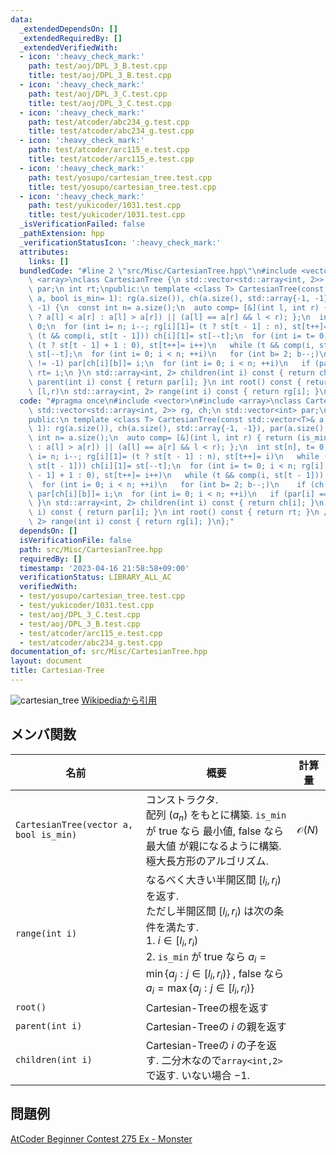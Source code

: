 ```yaml
---
data:
  _extendedDependsOn: []
  _extendedRequiredBy: []
  _extendedVerifiedWith:
  - icon: ':heavy_check_mark:'
    path: test/aoj/DPL_3_B.test.cpp
    title: test/aoj/DPL_3_B.test.cpp
  - icon: ':heavy_check_mark:'
    path: test/aoj/DPL_3_C.test.cpp
    title: test/aoj/DPL_3_C.test.cpp
  - icon: ':heavy_check_mark:'
    path: test/atcoder/abc234_g.test.cpp
    title: test/atcoder/abc234_g.test.cpp
  - icon: ':heavy_check_mark:'
    path: test/atcoder/arc115_e.test.cpp
    title: test/atcoder/arc115_e.test.cpp
  - icon: ':heavy_check_mark:'
    path: test/yosupo/cartesian_tree.test.cpp
    title: test/yosupo/cartesian_tree.test.cpp
  - icon: ':heavy_check_mark:'
    path: test/yukicoder/1031.test.cpp
    title: test/yukicoder/1031.test.cpp
  _isVerificationFailed: false
  _pathExtension: hpp
  _verificationStatusIcon: ':heavy_check_mark:'
  attributes:
    links: []
  bundledCode: "#line 2 \"src/Misc/CartesianTree.hpp\"\n#include <vector>\n#include\
    \ <array>\nclass CartesianTree {\n std::vector<std::array<int, 2>> rg, ch;\n std::vector<int>\
    \ par;\n int rt;\npublic:\n template <class T> CartesianTree(const std::vector<T>&\
    \ a, bool is_min= 1): rg(a.size()), ch(a.size(), std::array{-1, -1}), par(a.size(),\
    \ -1) {\n  const int n= a.size();\n  auto comp= [&](int l, int r) { return (is_min\
    \ ? a[l] < a[r] : a[l] > a[r]) || (a[l] == a[r] && l < r); };\n  int st[n], t=\
    \ 0;\n  for (int i= n; i--; rg[i][1]= (t ? st[t - 1] : n), st[t++]= i)\n   while\
    \ (t && comp(i, st[t - 1])) ch[i][1]= st[--t];\n  for (int i= t= 0; i < n; rg[i][0]=\
    \ (t ? st[t - 1] + 1 : 0), st[t++]= i++)\n   while (t && comp(i, st[t - 1])) ch[i][0]=\
    \ st[--t];\n  for (int i= 0; i < n; ++i)\n   for (int b= 2; b--;)\n    if (ch[i][b]\
    \ != -1) par[ch[i][b]]= i;\n  for (int i= 0; i < n; ++i)\n   if (par[i] == -1)\
    \ rt= i;\n }\n std::array<int, 2> children(int i) const { return ch[i]; }\n int\
    \ parent(int i) const { return par[i]; }\n int root() const { return rt; }\n //\
    \ [l,r)\n std::array<int, 2> range(int i) const { return rg[i]; }\n};\n"
  code: "#pragma once\n#include <vector>\n#include <array>\nclass CartesianTree {\n\
    \ std::vector<std::array<int, 2>> rg, ch;\n std::vector<int> par;\n int rt;\n\
    public:\n template <class T> CartesianTree(const std::vector<T>& a, bool is_min=\
    \ 1): rg(a.size()), ch(a.size(), std::array{-1, -1}), par(a.size(), -1) {\n  const\
    \ int n= a.size();\n  auto comp= [&](int l, int r) { return (is_min ? a[l] < a[r]\
    \ : a[l] > a[r]) || (a[l] == a[r] && l < r); };\n  int st[n], t= 0;\n  for (int\
    \ i= n; i--; rg[i][1]= (t ? st[t - 1] : n), st[t++]= i)\n   while (t && comp(i,\
    \ st[t - 1])) ch[i][1]= st[--t];\n  for (int i= t= 0; i < n; rg[i][0]= (t ? st[t\
    \ - 1] + 1 : 0), st[t++]= i++)\n   while (t && comp(i, st[t - 1])) ch[i][0]= st[--t];\n\
    \  for (int i= 0; i < n; ++i)\n   for (int b= 2; b--;)\n    if (ch[i][b] != -1)\
    \ par[ch[i][b]]= i;\n  for (int i= 0; i < n; ++i)\n   if (par[i] == -1) rt= i;\n\
    \ }\n std::array<int, 2> children(int i) const { return ch[i]; }\n int parent(int\
    \ i) const { return par[i]; }\n int root() const { return rt; }\n // [l,r)\n std::array<int,\
    \ 2> range(int i) const { return rg[i]; }\n};"
  dependsOn: []
  isVerificationFile: false
  path: src/Misc/CartesianTree.hpp
  requiredBy: []
  timestamp: '2023-04-16 21:58:58+09:00'
  verificationStatus: LIBRARY_ALL_AC
  verifiedWith:
  - test/yosupo/cartesian_tree.test.cpp
  - test/yukicoder/1031.test.cpp
  - test/aoj/DPL_3_C.test.cpp
  - test/aoj/DPL_3_B.test.cpp
  - test/atcoder/arc115_e.test.cpp
  - test/atcoder/abc234_g.test.cpp
documentation_of: src/Misc/CartesianTree.hpp
layout: document
title: Cartesian-Tree
---
```


![cartesian_tree](https://upload.wikimedia.org/wikipedia/commons/thumb/d/d5/Cartesian_tree.svg/250px-Cartesian_tree.svg.png)
[Wikipediaから引用](https://en.wikipedia.org/wiki/File:Cartesian_tree.svg)

## メンバ関数

| 名前                                   | 概要                                                                                                                                                                                                                                                                       | 計算量           |
| -------------------------------------- | -------------------------------------------------------------------------------------------------------------------------------------------------------------------------------------------------------------------------------------------------------------------------- | ---------------- |
| `CartesianTree(vector a, bool is_min)` | コンストラクタ.<br> 配列 $(a_n)$ をもとに構築. `is_min` が true なら 最小値, false なら 最大値 が親になるように構築. <br> 極大長方形のアルゴリズム.                                                                                                                        | $\mathcal{O}(N)$ |
| `range(int i)`                         | なるべく大きい半開区間 $[l_i, r_i)$ を返す. <br>ただし半開区間 $[l_i, r_i)$ は次の条件を満たす. <br> 1. $i \in [l_i,r_i)$<br> 2. `is_min` が true なら $a_i = \min \lbrace a_j : j \in [l_i,r_i) \rbrace$ , false なら  $a_i = \max \lbrace a_j : j \in [l_i,r_i) \rbrace$ |                  |
| `root()`                               | Cartesian-Treeの根を返す                                                                                                                                                                                                                                                   |                  |
| `parent(int i)`                        | Cartesian-Treeの $i$ の親を返す                                                                                                                                                                                                                                            |                  |
| `children(int i)`                      | Cartesian-Treeの $i$ の子を返す. 二分木なので`array<int,2>` で返す. いない場合 $-1$.                                                                                                                                                                                       |                  |


## 問題例
[AtCoder Beginner Contest 275 Ex - Monster](https://atcoder.jp/contests/abc275/tasks/abc275_h)